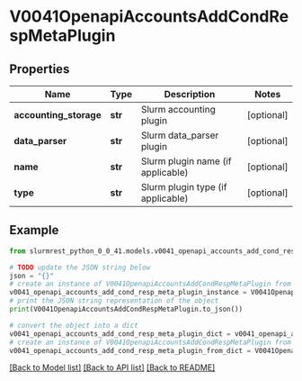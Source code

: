 # V0041OpenapiAccountsAddCondRespMetaPlugin


## Properties

Name | Type | Description | Notes
------------ | ------------- | ------------- | -------------
**accounting_storage** | **str** | Slurm accounting plugin | [optional] 
**data_parser** | **str** | Slurm data_parser plugin | [optional] 
**name** | **str** | Slurm plugin name (if applicable) | [optional] 
**type** | **str** | Slurm plugin type (if applicable) | [optional] 

## Example

```python
from slurmrest_python_0_0_41.models.v0041_openapi_accounts_add_cond_resp_meta_plugin import V0041OpenapiAccountsAddCondRespMetaPlugin

# TODO update the JSON string below
json = "{}"
# create an instance of V0041OpenapiAccountsAddCondRespMetaPlugin from a JSON string
v0041_openapi_accounts_add_cond_resp_meta_plugin_instance = V0041OpenapiAccountsAddCondRespMetaPlugin.from_json(json)
# print the JSON string representation of the object
print(V0041OpenapiAccountsAddCondRespMetaPlugin.to_json())

# convert the object into a dict
v0041_openapi_accounts_add_cond_resp_meta_plugin_dict = v0041_openapi_accounts_add_cond_resp_meta_plugin_instance.to_dict()
# create an instance of V0041OpenapiAccountsAddCondRespMetaPlugin from a dict
v0041_openapi_accounts_add_cond_resp_meta_plugin_from_dict = V0041OpenapiAccountsAddCondRespMetaPlugin.from_dict(v0041_openapi_accounts_add_cond_resp_meta_plugin_dict)
```
[[Back to Model list]](../README.md#documentation-for-models) [[Back to API list]](../README.md#documentation-for-api-endpoints) [[Back to README]](../README.md)



